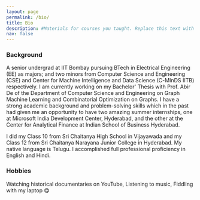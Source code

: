 ```yaml
---
layout: page
permalink: /bio/
title: Bio
description: #Materials for courses you taught. Replace this text with your description.
nav: false
---
```


### Background
A senior undergrad at IIT Bombay pursuing BTech in Electrical Engineering (EE) as majors; and two minors from Computer Science and Engineering (CSE) and Center for Machine Intelligence and Data Science (C-MInDS IITB) respectively. I am currently working on my Bachelor' Thesis with Prof. Abir De of the Department of Computer Science and Engineering on Graph Machine Learning and Combinatorial Optimization on Graphs. I have a strong academic background and problem-solving skills which in the past had given me an opportunity to have two amazing summer internships, one at Microsoft India Development Center, Hyderabad, and the other at the Center for Analytical Finance at Indian School of Business Hyderabad.

I did my Class 10 from Sri Chaitanya High School in Vijayawada and my Class 12 from Sri Chaitanya Narayana Junior College in Hyderabad. My native language is Telugu. I accomplished full professional proficiency in English and Hindi.

### Hobbies
Watching historical documentaries on YouTube, Listening to music, Fiddling with my laptop 😋